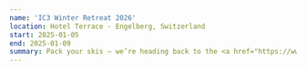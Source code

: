 ```yaml
---
name: 'IC3 Winter Retreat 2026'
location: Hotel Terrace - Engelberg, Switzerland
start: 2025-01-05
end: 2025-01-09
summary: Pack your skis — we’re heading back to the <a href="https://www.titlis.ch/de/unterkuenfte/hotel-terrace">Hotel Terrace</a> in Engelberg, Switzerland, for the 2026 Winter Retreat!
---
```

